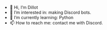 - 👋 Hi, I’m Dillot
- 👀 I’m interested in: making Discord bots.
- 🌱 I’m currently learning: Python
- 📫 How to reach me: contact me with Discord.

<!---
DS-GitHub/DS-GitHub is a ✨ special ✨ repository because its `README.md` (this file) appears on your GitHub profile.
You can click the Preview link to take a look at your changes.
--->
